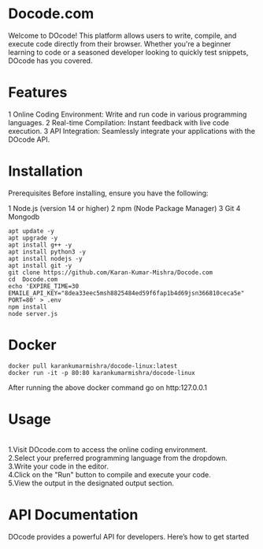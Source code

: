 # Docode.com

Welcome to DOcode! This platform allows users to write, compile, and execute code directly from their browser. Whether you're a beginner learning to code or a seasoned developer looking to quickly test snippets, DOcode has you covered.

# Features
1 Online Coding Environment: Write and run code in various programming languages.
2 Real-time Compilation: Instant feedback with live code execution.
3 API Integration: Seamlessly integrate your applications with the DOcode API.

# Installation
Prerequisites
Before installing, ensure you have the following:

1 Node.js (version 14 or higher)
2 npm (Node Package Manager)
3 Git
4 Mongodb

```
apt update -y
apt upgrade -y
apt install g++ -y
apt install python3 -y
apt install nodejs -y
apt install git -y
git clone https://github.com/Karan-Kumar-Mishra/Docode.com
cd  Docode.com
echo 'EXPIRE_TIME=30
EMAILE_API_KEY="8dea33eec5msh8825484ed59f6fap1b4d69jsn366810ceca5e"
PORT=80' > .env
npm install 
node server.js
```

# Docker 
```
docker pull karankumarmishra/docode-linux:latest
docker run -it -p 80:80 karankumarmishra/docode-linux
```
<p>After running the above docker command go on <a herf="http:127.0.0.1" target="_blank" >http:127.0.0.1</a> </p>
<h1> Usage </h1> <br>
1.Visit DOcode.com to access the online coding environment.<br>
2.Select your preferred programming language from the dropdown.<br>
3.Write your code in the editor.<br>
4.Click on the "Run" button to compile and execute your code.<br>
5.View the output in the designated output section.<br>

# API Documentation
DOcode provides a powerful API for developers. Here’s how to get started
